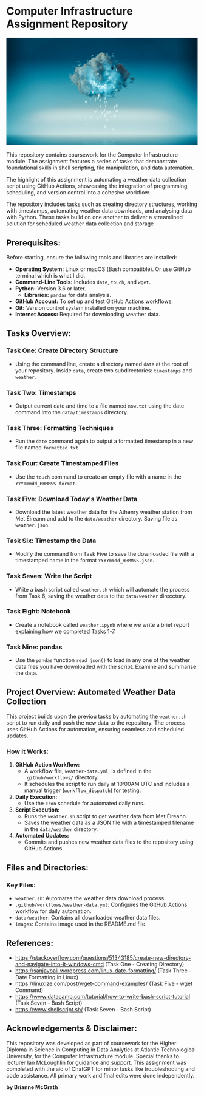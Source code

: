 # **Computer Infrastructure Assignment Repository**

![Weather Data](images/computer%20infrastructure%20picture.jpg)

This repository contains coursework for the Computer Infrastructure module. The assignment features a series of tasks that demonstrate foundational skills in shell scripting, file manipulation, and data automation.

The highlight of this assignment is automating a weather data collection script using GitHub Actions, showcasing the integration of programming, scheduling, and version control into a cohesive workflow.

The repository includes tasks such as creating directory structures, working with timestamps, automating weather data downloads, and analysing data with Python. These tasks build on one another to deliver a streamlined solution for scheduled weather data collection and storage 


## **Prerequisites:**
Before starting, ensure the following tools and libraries are installed: 
- **Operating System:** Linux or macOS (Bash compatible). Or use GitHub terminal which is what I did. 
- **Command-Line Tools:** Includes `date`, `touch`, and `wget`. 
- **Python:** Version 3.6 or later. 
    - **Libraries:** `pandas` for data analysis. 
- **GitHub Account:** To set up and test GitHub Actions workflows. 
- **Git:** Version control system installed on your machine. 
- **Internet Access:** Required for downloading weather data. 


## **Tasks Overview:** 
### Task One: Create Directory Structure
- Using the command line, create a directory named `data` at the root of your repository. Inside `data`, create two subdirectories: `timestamps` and `weather`. 

### Task Two: Timestamps
- Output current date and time to a file named `now.txt` using the date command into the `data/timestamps` directory. 

### Task Three: Formatting Techniques
- Run the `date` command again to output a formatted timestamp in a new file named `formatted.txt`

### Task Four: Create Timestamped Files
- Use the `touch` command to create an empty file with a name in the `YYYTmmdd_HHMMSS format`. 

### Task Five: Download Today's Weather Data 
- Download the latest weather data for the Athenry weather station from Met Éireann and add to the `data/weather` directory. Saving file as `weather.json`.

### Task Six: Timestamp the Data
- Modify the command from Task Five to save the downloaded file with a timestamped name in the format `YYYYmmdd_HHMMSS.json`.

### Task Seven: Write the Script
- Write a bash script called `weather.sh` which will automate the process from Task 6, saving the weather data to the `data/weather` direcctory. 

### Task Eight: Notebook
- Create a notebook called `weather.ipynb` where we write a brief report explaining how we completed Tasks 1-7. 

### Task Nine: pandas
- Use the `pandas` function `read_json()` to load in any one of the weather data files you have downloaded with the script. Examine and summarise the data. 


## **Project Overview: Automated Weather Data Collection**
This project builds upon the previou tasks by automating the `weather.sh` script to run daily and push the new data to the repository. The process uses GitHub Actions for automation, ensuring seamless and scheduled updates. 

### **How it Works:**
1. **GitHub Action Workflow:**
    - A workflow file, `weather-data.yml`, is defined in the `.github/workflows/` directory. 
    - It schedules the script to run daily at 10:00AM UTC and includes a manual trigger (`workflow_dispatch`) for testing.
2. **Daily Execution:**
    - Use the `cron` schedule for automated daily runs. 
3. **Script Execution:**
    - Runs the `weather.sh` script to get weather data from Met Éireann. 
    - Saves the weather data as a JSON file with a timestamped filename in the `data/weather` directory. 
4. **Automated Updates:**
    - Commits and pushes new weather data files to the repository using GitHub Actions. 

## **Files and Directories:**
### **Key Files:**
- `weather.sh`: Automates the weather data download process. 
- `.github/workflows/weather-data.yml`: Configures the GitHub Actions workflow for daily automation. 
- `data/weather`: Contains all downloaded weather data files. 
- `images`: Contains image used in the README.md file. 


##  **References:** 

- https://stackoverflow.com/questions/51343185/create-new-directory-and-navigate-into-it-windows-cmd (Task One - Creating Directory)
- https://sanjaybali.wordpress.com/linux-date-formatting/ (Task Three - Date Formatting in Linux)
- https://linuxize.com/post/wget-command-examples/ (Task Five - wget Command)
- https://www.datacamp.com/tutorial/how-to-write-bash-script-tutorial (Task Seven - Bash Script)
- https://www.shellscript.sh/ (Task Seven - Bash Script)

## **Acknowledgements & Disclaimer:** 
This repository was developed as part of coursework for the Higher Diploma in Science in Computing in Data Analytics at Atlantic Technological University, for the Computer Infrastructure module. Special thanks to lecturer Ian McLoughlin for guidance and support. This assignment was completed with the aid of ChatGPT for minor tasks like troubleshooting and code assistance. All primary work and final edits were done independently.

**by Brianne McGrath**